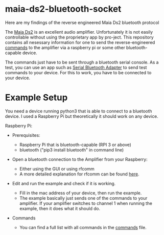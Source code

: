 # maia-ds2-bluetooth-socket
Here are my findings of the reverse engineered Maia Ds2 bluetooth protocol

The [Maia Ds2](https://www.project-audio.com/en/product/maia-ds2/) is an excellent audio amplifier. Unfortunately it is not easily controllable without using the proprietary app by pro-ject. This repository contains all nesessary information for one to send the reverse-engineered [commands](https://github.com/Benimautner/maia-ds2-bluetooth-socket/blob/master/commands.txt)  to the amplifier via a raspberry pi or some other bluetooth-capable device.

The commands just have to be sent through a bluetooth serial console. As a test, you can use an app such as [Serial Bluetooth Adapter](https://play.google.com/store/apps/details?id=de.kai_morich.serial_bluetooth_terminal) to send test commands to your device. For this to work, you have to be connected to your device.


# Example Setup
You need a device running python3 that is able to connect to a bluetooth device.
I used a Raspberry Pi but theoretically it should work on any device.

Raspberry Pi:

  - Prerequisites:
    - Raspberry Pi that is bluetooth-capable (RPI 3 or above)
    - bluetooth ("pip3 install bluetooth" in command line)
    
  - Open a bluetooth connection to the Amplifier from your Raspberry:
    - Either using the GUI or using rfcomm
    - A more detailed explanation for rfcomm can be found [here](https://gist.github.com/0/c73e2557d875446b9603).
    
  - Edit and run the example and check if it is working.
    - Fill in the mac address of your device, then run the example.
    - The example basically just sends one of the commands to your amplifier. If your amplifier switches to channel 1 when running the example, then it does what it should do.
  - Commands
    - You can find a full list with all commands in the [commands](https://github.com/Benimautner/maia-ds2-bluetooth-socket/blob/master/commands.txt) file.
